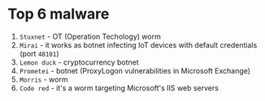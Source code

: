 # Top 6 malware

1. `Stuxnet` - OT (Operation Techology) worm
2. `Mirai` - it works as botnet infecting IoT devices with default credentials (port `48101`)
3. `Lemon duck` - cryptocurrency botnet
4. `Prometei` - botnet (ProxyLogon vulnerabilities in Microsoft Exchange)
5. `Morris` - worm
6. `Code red` - it's a worm targeting Microsoft's IIS web servers